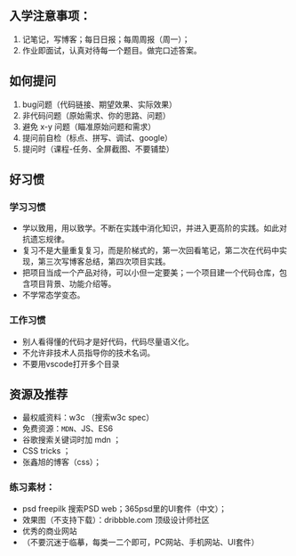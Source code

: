 ## 入学注意事项：
1. 记笔记，写博客；每日日报；每周周报（周一）；
2. 作业即面试，认真对待每一个题目。做完口述答案。

## 如何提问
1. bug问题（代码链接、期望效果、实际效果）
2. 非代码问题（原始需求、你的思路、问题）
3. 避免 x-y 问题（瞄准原始问题和需求）
4. 提问前自检（标点、拼写、调试、google）
5. 提问时（课程-任务、全屏截图、不要铺垫）
   

## 好习惯
### 学习习惯
* 学以致用，用以致学。不断在实践中消化知识，并进入更高阶的实践。如此对抗遗忘规律。
* 复习不是大量重复复习，而是阶梯式的，第一次回看笔记，第二次在代码中实现，第三次写博客总结，第四次项目实践。
* 把项目当成一个产品对待，可以小但一定要美；一个项目建一个代码仓库，包含项目背景、功能介绍等。
* 不学常态学变态。

### 工作习惯
* 别人看得懂的代码才是好代码，代码尽量语义化。
* 不允许非技术人员指导你的技术名词。
* 不要用vscode打开多个目录

## 资源及推荐
* 最权威资料：w3c （搜索w3c spec）
* 免费资源：`MDN`、JS、ES6
* 谷歌搜索关键词时加 mdn ；
* CSS tricks ；
* 张鑫旭的博客（css）；

### 练习素材：
* psd freepilk 搜索PSD web；365psd里的UI套件（中文）；
* 效果图（不支持下载）：dribbble.com 顶级设计师社区
* 优秀的商业网站
* （不要沉迷于临摹，每类一二个即可，PC网站、手机网站、UI套件）